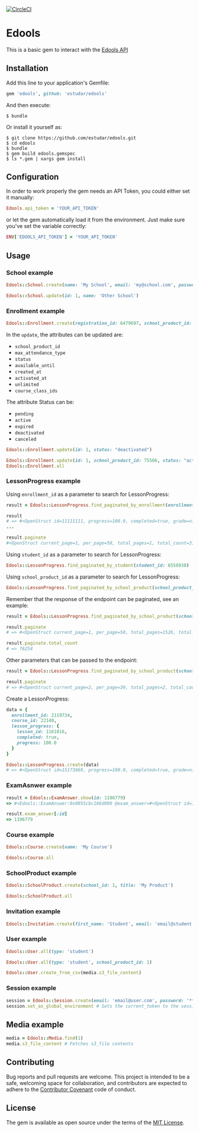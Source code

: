 [![CircleCI](https://circleci.com/gh/estudar/edools.svg?style=svg)](https://circleci.com/gh/estudar/edools)
# Edools

This is a basic gem to interact with the [Edools API](http://docs.edools.com/api/)

## Installation

Add this line to your application's Gemfile:

```ruby
gem 'edools', github: 'estudar/edools'
```

And then execute:

    $ bundle

Or install it yourself as:

    $ git clone https://github.com/estudar/edools.git
    $ cd edools
    $ bundle
    $ gem build edools.gemspec
    $ ls *.gem | xargs gem install

## Configuration

In order to work properly the gem needs an API Token, you could either set it manually:

```ruby
Edools.api_token = 'YOUR_API_TOKEN'
```

or let the gem automatically load it from the environment. Just make sure you've set the variable correctly:

```ruby
ENV['EDOOLS_API_TOKEN'] = 'YOUR_API_TOKEN'
```

## Usage

### School example

```ruby
Edools::School.create(name: 'My School', email: 'my@school.com', password: '******')

Edools::School.update(id: 1, name: 'Other School')
```

### Enrollment example

```ruby
Edools::Enrollment.create(registration_id: 6479697, school_product_id: 73636, max_attendance_type: 'indeterminate')
```

In the `update`, the attributes can be updated are:
- `school_product_id`
- `max_attendance_type`
- `status`
- `available_until`
- `created_at`
- `activated_at`
- `unlimited`
- `course_class_ids`

The attribute Status can be:
- `pending`
- `active`
- `expired`
- `deactivated`
- `canceled`


```ruby
Edools::Enrollment.update(id: 1, status: "deactivated")

Edools::Enrollment.update(id: 1, school_product_id: 75506, status: "active")
Edools::Enrollment.all
```

### LessonProgress example

Using `enrollment_id` as a parameter to search for LessonProgress:
```ruby
result = Edools::LessonProgress.find_paginated_by_enrollment(enrollment_id: 2222222)

result
# => #<OpenStruct id=11111111, progress=100.0, completed=true, grade=nil, enrollment_id=2222222, exam_answer_ids=[], time_spent=0, views=1, current_video_time=0, lesson=#<OpenStruct id=3333333, type="ContentLesson", title="Lesson Title">, progress_card=#<OpenStruct course_name="Course Name">, enrollment=#<OpenStruct id=4444444, student_first_name="Student First Name", student_last_name="Student Last Name", student_cover_image_url="https://cdn.edools.com/assets/images/users/default.jpeg">, created_at="2018-11-29T15:59:44.140Z", updated_at="2018-11-29T15:59:52.854Z">
...

result.paginate
#<OpenStruct current_page=1, per_page=50, total_pages=1, total_count=31>
```

Using `student_id` as a parameter to search for LessonProgress:
```ruby
Edools::LessonProgress.find_paginated_by_student(student_id: 6558938)
```

Using `school_product_id` as a parameter to search for LessonProgress:
```ruby
Edools::LessonProgress.find_paginated_by_school_product(school_product_id: 73636)
```

Remember that the response of the endpoint can be paginated, see an example:
```ruby
result = Edools::LessonProgress.find_paginated_by_school_product(school_product_id: 73636)

result.paginate
# => #<OpenStruct current_page=1, per_page=50, total_pages=1526, total_count=76254>

result.paginate.total_count
# => 76254
```

Other parameters that can be passed to the endpoint:
```ruby
result = Edools::LessonProgress.find_paginated_by_school_product(school_product_id: 73636, page: 2, per_page: 30)

result.paginate
# => #<OpenStruct current_page=2, per_page=30, total_pages=2, total_count=60>
```

Create a LessonProgress:
```ruby
data = {
  enrollment_id: 2119734,
  course_id: 22140,
  lesson_progress: {
    lesson_id: 1161016,
    completed: true,
    progress: 100.0
  }
}

Edools::LessonProgress.create(data)
# => #<OpenStruct id=15173869, progress=100.0, completed=true, grade=nil, enrollment_id=2119734, exam_answer_ids=nil, time_spent=0, views=1, current_video_time=0, lesson=nil, lesson_id=1159126, school_id=1111, progress_card=nil, progress_card_id=nil, enrollment=nil, external_id=nil, last_view_at="2018-12-06T14:05:45.580Z", created_at="2018-12-06T14:05:45.580Z", updated_at="2018-12-06T14:05:45.580Z">
```

### ExamAsnwer example

```ruby
result = Edools::ExamAnswer.show(id: 1196779)
=> #<Edools::ExamAnswer:0x0055cbc166d090 @exam_answer=#<OpenStruct id=1196779, lesson_progress_id=14286269, activity_id=30434, collaborator_id=nil, auto_corrected=false, score=0.0, comment=nil, s3_files=[], student=#<OpenStruct id=6513784, first_name="foobar", last_name="silva", cover_image_url="https://cdn.edools.com/assets/images/users/default.jpeg">, exam_question_answers=[#<OpenStruct id=10340521, exam_question=#<OpenStruct id=214233, order=1, point=1, type="DiscursiveExamQuestion", title="<p>Oi vamos por uma resposta</p>\n", library_resources=[], comment=nil>, score=0.0, correct=nil, multiple_choice_option_id=nil, text="<p>resposta da primeira questao</p>\r\n", comment=nil, associative_options=[]>, #<OpenStruct id=10340522, exam_question=#<OpenStruct id=215861, order=2, point=1, type="DiscursiveExamQuestion", title="<p>foobar</p>\n", library_resources=[], comment=nil>, score=0.0, correct=nil, multiple_choice_option_id=nil, text="<p>resposta da segunda questao</p>\r\n", comment=nil, associative_options=[]>], corrected_at=nil, created_at="2019-03-26T21:22:01.800Z", updated_at="2019-03-26T21:22:01.800Z">, @errors=nil>

result.exam_answer[:id]
=> 1196779
```

### Course example

```ruby
Edools::Course.create(name: 'My Course')

Edools::Course.all
```

### SchoolProduct example

```ruby
Edools::SchoolProduct.create(school_id: 1, title: 'My Product')

Edools::SchoolProduct.all
```

### Invitation example

```ruby
Edools::Invitation.create(first_name: 'Student', email: 'email@student.com', password: '******', password_confirmation: '******')
```

### User example

```ruby
Edools::User.all(type: 'student')

Edools::User.all(type: 'student', school_product_id: 1)

Edools::User.create_from_csv(media.s3_file_content)
```

### Session example

```ruby
session = Edools::Session.create(email: 'email@user.com', password: '******')
session.set_as_global_environment # Sets the current_token to the session's credentials
```

## Media example

```ruby
media = Edools::Media.find(1)
media.s3_file_content # Fetches s3_file contents
```

## Contributing

Bug reports and pull requests are welcome. This project is intended to be a safe, welcoming space for collaboration, and contributors are expected to adhere to the [Contributor Covenant](http://contributor-covenant.org) code of conduct.


## License

The gem is available as open source under the terms of the [MIT License](http://opensource.org/licenses/MIT).
